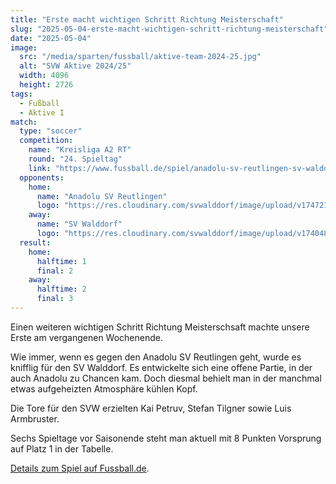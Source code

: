 ```yaml
---
title: "Erste macht wichtigen Schritt Richtung Meisterschaft"
slug: "2025-05-04-erste-macht-wichtigen-schritt-richtung-meisterschaft"
date: "2025-05-04"
image:
  src: "/media/sparten/fussball/aktive-team-2024-25.jpg"
  alt: "SVW Aktive 2024/25"
  width: 4096
  height: 2726
tags:
  - Fußball
  - Aktive I
match:
  type: "soccer"
  competition:
    name: "Kreisliga A2 RT"
    round: "24. Spieltag"
    link: "https://www.fussball.de/spiel/anadolu-sv-reutlingen-sv-walddorf/-/spiel/02Q2465MVO000000VS5489B4VVGB4UUN#!/"
  opponents:
    home:
      name: "Anadolu SV Reutlingen"
      logo: "https://res.cloudinary.com/svwalddorf/image/upload/v1747213741/Anadolu_SV_Reutlingen_h4gkon.png"
    away:
      name: "SV Walddorf"
      logo: "https://res.cloudinary.com/svwalddorf/image/upload/v1740483452/sv-walddorf-2023_lzzoea.png"
  result:
    home:
      halftime: 1
      final: 2
    away:
      halftime: 2
      final: 3
---
```

Einen weiteren wichtigen Schritt Richtung Meisterschsaft machte unsere Erste am vergangenen Wochenende.

Wie immer, wenn es gegen den Anadolu SV Reutlingen geht, wurde es knifflig für den SV Walddorf. Es entwickelte sich eine offene Partie, in der auch Anadolu zu Chancen kam. Doch diesmal behielt man in der manchmal etwas aufgeheizten Atmosphäre kühlen Kopf.

Die Tore für den SVW erzielten Kai Petruv, Stefan Tilgner sowie Luis Armbruster.

Sechs Spieltage vor Saisonende steht man aktuell mit 8 Punkten Vorsprung auf Platz 1 in der Tabelle.

[Details zum Spiel auf Fussball.de](https://www.fussball.de/spiel/anadolu-sv-reutlingen-sv-walddorf/-/spiel/02Q2465MVO000000VS5489B4VVGB4UUN#!/).

